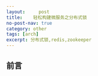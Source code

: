 ```yaml
---
layout:     post
title:    轻松构建微服务之分布式锁
no-post-nav: true
category: other
tags: [arch]
excerpt: 分布式锁,redis,zookeeper
---
```


## 前言